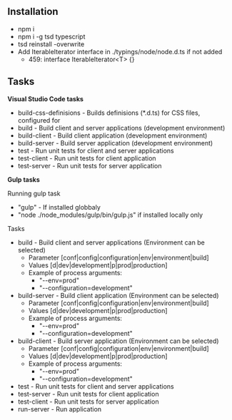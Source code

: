 ## Installation
* npm i
* npm i -g tsd typescript
* tsd reinstall -overwrite
* Add IterableIterator interface in ./typings/node/node.d.ts if not added
    - 459: interface IterableIterator&lt;T&gt; {}

## Tasks
**Visual Studio Code tasks**
* build-css-definisions - Builds definisions (*.d.ts) for CSS files, configured for 
* build - Build client and server applications (development environment)
* build-client - Build client application (development environment)
* build-server - Build server application (development environment)
* test - Run unit tests for client and server applications
* test-client - Run unit tests for client application
* test-server - Run unit tests for server application

**Gulp tasks**

Running gulp task
* "gulp" - If installed globbaly
* "node ./node_modules/gulp/bin/gulp.js" if installed locally only

Tasks
* build - Build client and server applications (Environment can be selected)
    - Parameter [conf|config|configuration|env|environment|build]
    - Values [d|dev|development|p|prod|production]
    - Example of process arguments:
        - "--env=prod"
        - "--configuration=development"
* build-server - Build client application (Environment can be selected)
    - Parameter [conf|config|configuration|env|environment|build]
    - Values [d|dev|development|p|prod|production]
    - Example of process arguments:
        - "--env=prod"
        - "--configuration=development"
* build-client - Build server application (Environment can be selected)
    - Parameter [conf|config|configuration|env|environment|build]
    - Values [d|dev|development|p|prod|production]
    - Example of process arguments:
        - "--env=prod"
        - "--configuration=development"
* test - Run unit tests for client and server applications
* test-server - Run unit tests for client application
* test-client - Run unit tests for server application
* run-server - Run application

